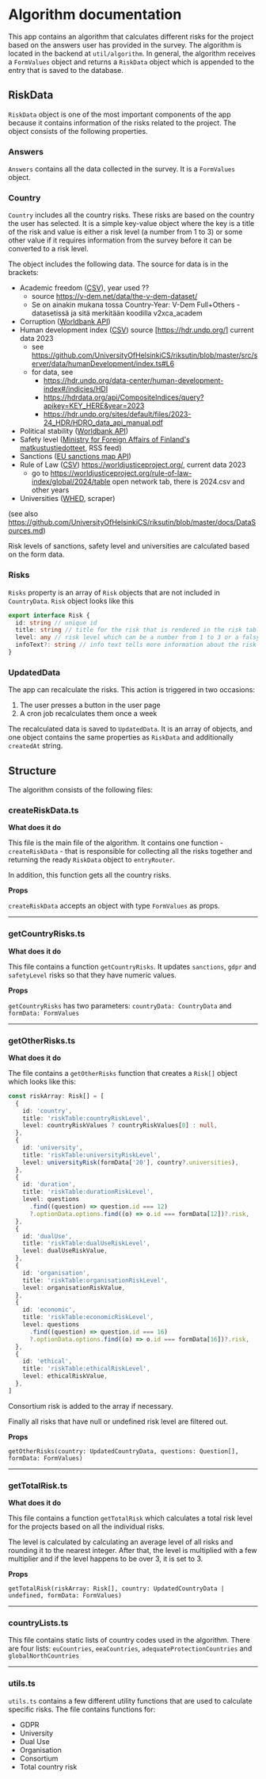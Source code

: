# Algorithm documentation

This app contains an algorithm that calculates different risks for the project based on the answers user has provided in the survey. The algorithm is located in the backend at `util/algorithm`. In general, the algorithm receives a `FormValues` object and returns a `RiskData` object which is appended to the entry that is saved to the database.

## RiskData

`RiskData` object is one of the most important components of the app because it contains information of the risks related to the project. The object consists of the following properties.

### Answers

`Answers` contains all the data collected in the survey. It is a `FormValues` object.

### Country

`Country` includes all the country risks. These risks are based on the country the user has selected. It is a simple key-value object where the key is a title of the risk and value is either a risk level (a number from 1 to 3) or some other value if it requires information from the survey before it can be converted to a risk level.

The object includes the following data. The source for data is in the brackets:

- Academic freedom ([CSV](../src/server/data/academicfreedom/academicfreedom.csv)), year used ??
  - source https://v-dem.net/data/the-v-dem-dataset/
  - Se on ainakin mukana tossa Country-Year: V-Dem Full+Others -datasetissä ja sitä merkitään koodilla v2xca_academ
- Corruption ([Worldbank API](https://api.worldbank.org/v2))
- Human development index ([CSV](../src/server/data/humanDevelopment/humanDevelopment.csv)) source [https://hdr.undp.org/] current data 2023
  - see https://github.com/UniversityOfHelsinkiCS/riksutin/blob/master/src/server/data/humanDevelopment/index.ts#L6
  - for data, see
     - https://hdr.undp.org/data-center/human-development-index#/indicies/HDI
     - https://hdrdata.org/api/CompositeIndices/query?apikey=KEY_HERE&year=2023
     - https://hdr.undp.org/sites/default/files/2023-24_HDR/HDRO_data_api_manual.pdf
- Political stability ([Worldbank API](https://api.worldbank.org/v2))
- Safety level ([Ministry for Foreign Affairs of Finland's matkustustiedotteet](https://um.fi/o/rss?dctype=matkustustiedotteet), RSS feed)
- Sanctions ([EU sanctions map API](https://sanctionsmap.eu/api/v1/regime))
- Rule of Law ([CSV](../src/server/data/ruleOfLaw/ruleOfLaw.csv)) https://worldjusticeproject.org/, current data 2023
  - go to https://worldjusticeproject.org/rule-of-law-index/global/2024/table open network tab, there is 2024.csv and other years 
- Universities ([WHED](https://whed.net/results_institutions.php), scraper)

(see also https://github.com/UniversityOfHelsinkiCS/riksutin/blob/master/docs/DataSources.md)

Risk levels of sanctions, safety level and universities are calculated based on the form data.

### Risks

`Risks` property is an array of `Risk` objects that are not included in `CountryData`. `Risk` object looks like this

```typescript
export interface Risk {
  id: string // unique id
  title: string // title for the risk that is rendered in the risk table
  level: any // risk level which can be a number from 1 to 3 or a falsy value
  infoText?: string // info text tells more information about the risk level and if the level requires some additional actions. The text is appended to the risk object in the client-side.
}
```

### UpdatedData

The app can recalculate the risks. This action is triggered in two occasions:

1. The user presses a button in the user page
2. A cron job recalculates them once a week

The recalculated data is saved to `UpdatedData`. It is an array of objects, and one object contains the same properties as `RiskData` and additionally `createdAt` string.

## Structure

The algorithm consists of the following files:

### createRiskData.ts

**What does it do**

This file is the main file of the algorithm. It contains one function - `createRiskData` - that is responsible for collecting all the risks together and returning the ready `RiskData` object to `entryRouter`.

In addition, this function gets all the country risks.

**Props**

`createRiskData` accepts an object with type `FormValues` as props.

---

### getCountryRisks.ts

**What does it do**

This file contains a function `getCountryRisks`. It updates `sanctions`, `gdpr` and `safetyLevel` risks so that they have numeric values.

**Props**

`getCountryRisks` has two parameters: `countryData: CountryData` and `formData: FormValues`

---

### getOtherRisks.ts

**What does it do**

The file contains a `getOtherRisks` function that creates a `Risk[]` object which looks like this:

```typescript
const riskArray: Risk[] = [
  {
    id: 'country',
    title: 'riskTable:countryRiskLevel',
    level: countryRiskValues ? countryRiskValues[0] : null,
  },
  {
    id: 'university',
    title: 'riskTable:universityRiskLevel',
    level: universityRisk(formData['20'], country?.universities),
  },
  {
    id: 'duration',
    title: 'riskTable:durationRiskLevel',
    level: questions
      .find((question) => question.id === 12)
      ?.optionData.options.find((o) => o.id === formData[12])?.risk,
  },
  {
    id: 'dualUse',
    title: 'riskTable:dualUseRiskLevel',
    level: dualUseRiskValue,
  },
  {
    id: 'organisation',
    title: 'riskTable:organisationRiskLevel',
    level: organisationRiskValue,
  },
  {
    id: 'economic',
    title: 'riskTable:economicRiskLevel',
    level: questions
      .find((question) => question.id === 16)
      ?.optionData.options.find((o) => o.id === formData[16])?.risk,
  },
  {
    id: 'ethical',
    title: 'riskTable:ethicalRiskLevel',
    level: ethicalRiskValue,
  },
]
```

Consortium risk is added to the array if necessary.

Finally all risks that have null or undefined risk level are filtered out.

**Props**

`getOtherRisks(country: UpdatedCountryData, questions: Question[], formData: FormValues)`

---

### getTotalRisk.ts

**What does it do**

This file contains a function `getTotalRisk` which calculates a total risk level for the projects based on all the individual risks.

The level is calculated by calculating an average level of all risks and rounding it to the nearest integer. After that, the level is multiplied with a few multiplier and if the level happens to be over 3, it is set to 3.

**Props**

`getTotalRisk(riskArray: Risk[], country: UpdatedCountryData | undefined, formData: FormValues)`

---

### countryLists.ts

This file contains static lists of country codes used in the algorithm. There are four lists: `euCountries`, `eeaCountries`, `adequateProtectionCountries` and `globalNorthCountries`

---

### utils.ts

`utils.ts` contains a few different utility functions that are used to calculate specific risks. The file contains functions for:

- GDPR
- University
- Dual Use
- Organisation
- Consortium
- Total country risk
